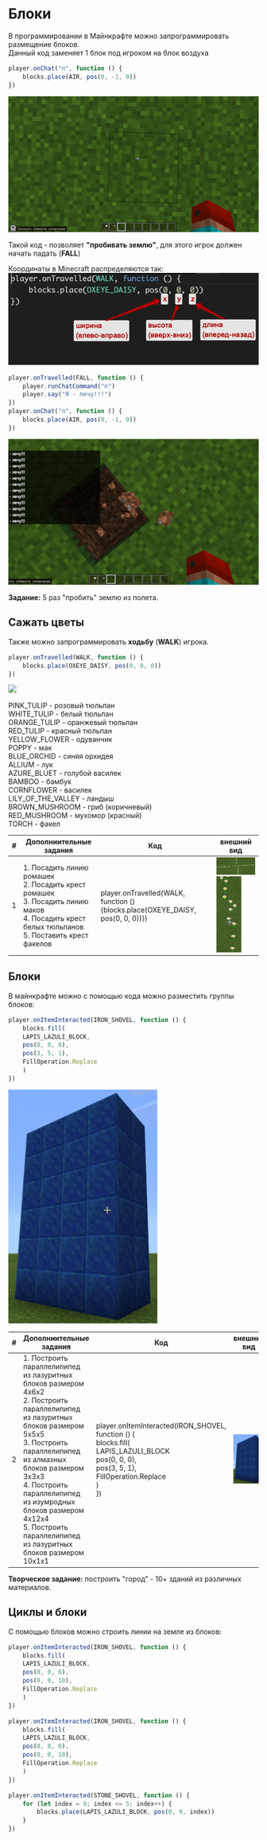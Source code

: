# Блоки
В программировании в Майнкрафте можно запрограммировать размещение блоков.  
Данный код заменяет 1 блок под игроком на блок воздуха
```js
player.onChat("п", function () {
    blocks.place(AIR, pos(0, -1, 0))
})
```
<img src = "img/flying01.gif">


Такой код - позволяет **"пробивать землю"**, для этого игрок должен начать падать (**FALL**)


Координаты в Minecraft распределяются так:
<img src = "img/blocks_xyz_code.jpg">


```js
player.onTravelled(FALL, function () {
    player.runChatCommand("п")
    player.say("Я - лечу!!!")
})
player.onChat("п", function () {
    blocks.place(AIR, pos(0, -1, 0))
})
```
<img src = "img/flying02.gif">

**Задание:**
5 раз "пробить" землю из полета.

##  Сажать цветы
Также можно запрограммировать **ходьбу** (**WALK**) игрока.
```js
player.onTravelled(WALK, function () {
    blocks.place(OXEYE_DAISY, pos(0, 0, 0))
})
```
<img src = "img/walk01.gif">

PINK_TULIP - розовый тюльпан  
WHITE_TULIP - белый тюльпан  
ORANGE_TULIP - оранжевый тюльпан  
RED_TULIP - красный тюльпан  
YELLOW_FLOWER - одуванчик  
POPPY - мак  
BLUE_ORCHID - синяя орхидея  
ALLIUM - лук  
AZURE_BLUET - голубой василек  
BAMBOO - бамбук  
CORNFLOWER - василек  
LILY_OF_THE_VALLEY - ландыш  
BROWN_MUSHROOM - гриб (коричневый)   
RED_MUSHROOM - мухомор (красный)  
TORCH - факел  

|#|Дополниительные задания|Код|внешний вид|
|---|---|---|---|
|1|1. Посадить линию ромашек <br>2. Посадить крест ромашек<br>3. Посадить линию маков<br>4. Посадить крест белых тюльпанов<br>5. Поставить крест факелов|player.onTravelled(WALK, function () {blocks.place(OXEYE_DAISY, pos(0, 0, 0))})|<img src = "img/walk01.png" width=200><img src = "img/walk02.png" width=50>|

## Блоки
В майнкрафте можно с помощью кода можно разместить группы блоков:
```js
player.onItemInteracted(IRON_SHOVEL, function () {
    blocks.fill(
    LAPIS_LAZULI_BLOCK,
    pos(0, 0, 0),
    pos(3, 5, 1),
    FillOperation.Replace
    )
})
```
<img src = "img/block01.png" width = 300>

|#|Дополниительные задания|Код|внешний вид|
|---|---|---|---|
|2|1. Построить параллелипипед из лазуритных блоков размером 4х6х2<br>2. Построить параллелипипед из лазуритных блоков размером 5х5х5<br>3. Построить параллелипипед из алмазных блоков размером 3х3х3<br>4. Построить параллелипипед из изумродных блоков размером 4х12х4<br>5. Построить параллелипипед из лазуритных блоков размером 10х1х1<br>|player.onItemInteracted(IRON_SHOVEL, function () {<br>blocks.fill(<br>LAPIS_LAZULI_BLOCK<br>pos(0, 0, 0),<br>pos(3, 5, 1),<br>FillOperation.Replace<br>)<br>})|<img src = "img/block01.png" width = 200>|

**Творческое задание:** построить "город" - 10+ зданий из различных материалов.


## Циклы и блоки

С помощью блоков можно строить линии на земле из блоков: 
```js
player.onItemInteracted(IRON_SHOVEL, function () {
    blocks.fill(
    LAPIS_LAZULI_BLOCK,
    pos(0, 0, 0),
    pos(0, 0, 10),
    FillOperation.Replace
    )
})

```

```js
player.onItemInteracted(IRON_SHOVEL, function () {
    blocks.fill(
    LAPIS_LAZULI_BLOCK,
    pos(0, 0, 0),
    pos(0, 0, 10),
    FillOperation.Replace
    )
})
```

```js
player.onItemInteracted(STONE_SHOVEL, function () {
    for (let index = 0; index <= 5; index++) {
        blocks.place(LAPIS_LAZULI_BLOCK, pos(0, 0, index))
    }
})
```
